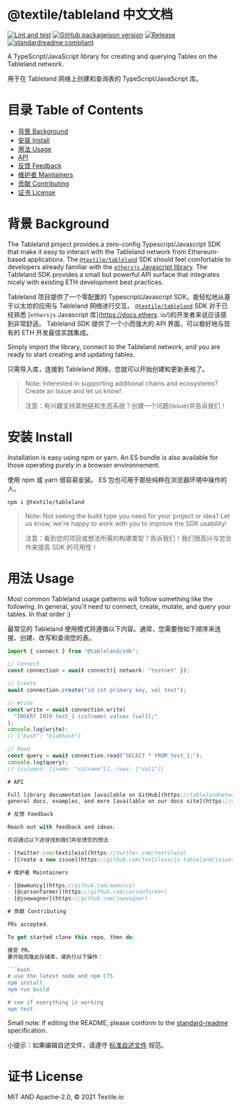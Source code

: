 # @textile/tableland 中文文档

[![Lint and test](https://github.com/textileio/js-tableland/actions/workflows/lint-and-test.yml/badge.svg)](https://github.com/textileio/js-tableland/actions/workflows/lint-and-test.yml)
[![GitHub packagejson version](https://img.shields.io/github/package-json/v/textileio/js-tableland.svg)](./package.json)
[![Release](https://img.shields.io/github/release/textileio/js-tableland.svg)](https://github.com/textileio/js-tableland/releases/latest)
[![standardreadme compliant](https://img.shields.io/badge/standard--readme-OK-green.svg)](https://github.com/RichardLitt/standard-readme)

A TypeScript/JavaScript library for creating and querying Tables on the Tableland network.

用于在 Tableland 网络上创建和查询表的 TypeScript/JavaScript 库。

# 目录 Table of Contents

- [背景 Background](#背景-background)
- [安装 Install](#安装-install)
- [用法 Usage](#用法-usage)
- [API](#api)
- [反馈 Feedback](#反馈-feedback)
- [维护者 Maintainers](#维护者-maintainers)
- [贡献 Contributing](#贡献-contributing)
- [证书 License](#证书-license)

# 背景 Background

The Tableland project provides a zero-config Typescript/Javascript SDK that make it easy to interact with the Tableland network from Ethereum-based applications. The [`@textile/tableland`](https://github.com/textileio/js-tableland) SDK should feel comfortable to developers already familiar with the [`ethersjs` Javascript library](https://docs.ethers.io/). The Tableland SDK provides a small but powerful API surface that integrates nicely with existing ETH development best practices.

Tableland 项目提供了一个零配置的 Typescript/Javascript SDK，能轻松地从基于以太坊的应用与 Tableland 网络进行交互。 [`@textile/tableland`](https://github.com/textileio/js-tableland) SDK 对于已经熟悉 [`ethersjs` Javascript 库](https://docs.ethers. io/)的开发者来说应该感到非常舒适。 Tableland SDK 提供了一个小而强大的 API 界面，可以极好地与现有的 ETH 开发最佳实践集成。

Simply import the library, connect to the Tableland network, and you are ready to start creating and updating tables.

只需导入库，连接到 Tableland 网络，您就可以开始创建和更新表格了。

> Note: Interested in supporting additional chains and ecosystems? Create an Issue and let us know!
>
> 注意：有兴趣支持其他链和生态系统？创建一个问题(issue)并告诉我们！

# 安装 Install

Installation is easy using npm or yarn. An ES bundle is also available for those operating purely in a browser environnement.

使用 npm 或 yarn 很容易安装。 ES 包也可用于那些纯粹在浏览器环境中操作的人。

```bash
npm i @textile/tableland
```

> Note: Not seeing the build type you need for your project or idea? Let us know, we're happy to work with you to improve the SDK usability!
>
> 注意：看到您的项目或想法所需的构建类型？告诉我们！我们很高兴与您合作来提高 SDK 的可用性！

# 用法 Usage

Most common Tableland usage patterns will follow something like the following. In general, you'll need to connect, create, mutate, and query your tables. In that order :)

最常见的 Tableland 使用模式将遵循以下内容。通常，您需要按如下顺序来连接、创建、改写和查询您的表。

````typescript
import { connect } from "@tableland/sdk";

// Connect
const connection = await connect({ network: "testnet" });

// Create
await connection.create("id int primary key, val text");

// Write
const write = await connection.write(
  "INSERT INTO test_1 (colname) values (val1);"
);
console.log(write);
// {"hash": "blahhash"}

// Read
const query = await connection.read("SELECT * FROM test_1;");
console.log(query);
// {columns: [{name: "colname"}], rows: ["val1"]}

# API

Full library documentation [available on GitHub](https://tablelandnetwork.github.io/js-tableland/), and
general docs, examples, and more [available on our docs site](https://docs.tableland.xyz).

# 反馈 Feedback

Reach out with feedback and ideas:

欢迎通过以下途径找到我们并反馈您的想法:

- [twitter.com/textileio](https://twitter.com/textileio)
- [Create a new issue](https://github.com/textileio/js-tableland/issues)

# 维护者 Maintainers

- [@awmuncy](https://github.com/awmuncy)
- [@carsonfarmer](https://github.com/carsonfarmer)
- [@joewagner](https://github.com/joewagner)

# 贡献 Contributing

PRs accepted.

To get started clone this repo, then do:

接受 PR。
要开始克隆此存储库，请执行以下操作：

```bash
# use the latest node and npm LTS
npm install
npm run build

# see if everything is working
npm test
````

Small note: If editing the README, please conform to the
[standard-readme](https://github.com/RichardLitt/standard-readme) specification.

小提示：如果编辑自述文件，请遵守
[标准自述文件](https://github.com/RichardLitt/standard-readme) 规范。

# 证书 License

MIT AND Apache-2.0, © 2021 Textile.io
